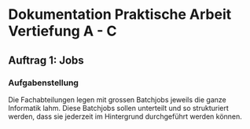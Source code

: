 # Dokumentation Praktische Arbeit Vertiefung A - C

## Auftrag 1: Jobs

### Aufgabenstellung

Die Fachabteilungen legen mit grossen Batchjobs jeweils die ganze Informatik lahm. Diese Batchjobs sollen unterteilt und so strukturiert werden, dass sie jederzeit im Hintergrund durchgeführt werden können.

